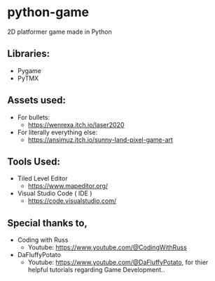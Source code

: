# python-game
2D platformer game made in Python

## Libraries:
- Pygame
- PyTMX

## Assets used:
  - For bullets:
    - https://wenrexa.itch.io/laser2020
  - For literally everything else:
    - https://ansimuz.itch.io/sunny-land-pixel-game-art

## Tools Used:
- Tiled Level Editor
  - https://www.mapeditor.org/
- Visual Studio Code ( IDE )
  - https://code.visualstudio.com/

## Special thanks to,
- Coding with Russ
  - Youtube: https://www.youtube.com/@CodingWithRuss
- DaFluffyPotato
  - Youtube: https://www.youtube.com/@DaFluffyPotato,
for thier helpful tutorials regarding Game Development..
